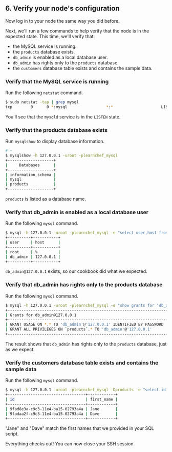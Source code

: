 ## 6. Verify your node's configuration

Now log in to your node the same way you did before.

Next, we'll run a few commands to help verify that the node is in the expected state. This time, we'll verify that:

* the MySQL service is running.
* the `products` database exists.
* `db_admin` is enabled as a local database user.
* `db_admin` has rights only to the `products` database.
* the `customers` database table exists and contains the sample data.

### Verify that the MySQL service is running

Run the following `netstat` command.

```bash
$ sudo netstat -tap | grep mysql
tcp        0      0 *:mysql                 *:*                     LISTEN      27856/mysqld
```

You'll see that the `mysqld` service is in the `LISTEN` state.

### Verify that the products database exists

Run `mysqlshow` to display database information.

```bash
# ~
$ mysqlshow -h 127.0.0.1 -uroot -plearnchef_mysql
+--------------------+
|     Databases      |
+--------------------+
| information_schema |
| mysql              |
| products           |
+--------------------+
```

`products` is listed as a database name.

### Verify that db_admin is enabled as a local database user

Run the following `mysql` command.

```bash
$ mysql -h 127.0.0.1 -uroot -plearnchef_mysql -e "select user,host from mysql.user;"
+----------+-----------+
| user     | host      |
+----------+-----------+
| root     | %         |
| db_admin | 127.0.0.1 |
+----------+-----------+
```

`db_admin@127.0.0.1` exists, so our cookbook did what we expected.

### Verify that db_admin has rights only to the products database

Run the following `mysql` command.

```bash
$ mysql -h 127.0.0.1 -uroot -plearnchef_mysql -e "show grants for 'db_admin'@'127.0.0.1';"
+-----------------------------------------------------------------------------------------------------------------+
| Grants for db_admin@127.0.0.1                                                                                   |
+-----------------------------------------------------------------------------------------------------------------+
| GRANT USAGE ON *.* TO 'db_admin'@'127.0.0.1' IDENTIFIED BY PASSWORD '*B28723EAECAD3130F237F666A671416DAED862F0' |
| GRANT ALL PRIVILEGES ON `products`.* TO 'db_admin'@'127.0.0.1'                                                  |
+-----------------------------------------------------------------------------------------------------------------+
```

The result shows that `db_admin` has rights only to the `products` database, just as we expect.

### Verify the customers database table exists and contains the sample data

Run the following `mysql` command.

```bash
$ mysql -h 127.0.0.1 -uroot -plearnchef_mysql -Dproducts -e "select id,first_name from customers;"
+----------------------------------+------------+
| id                               | first_name |
+----------------------------------+------------+
| 9fad8e3a-c9c3-11e4-ba15-02793a4a | Jane       |
| 9fadaa2f-c9c3-11e4-ba15-02793a4a | Dave       |
+----------------------------------+------------+
```

"Jane" and "Dave" match the first names that we provided in your SQL script.

Everything checks out! You can now close your SSH session.
